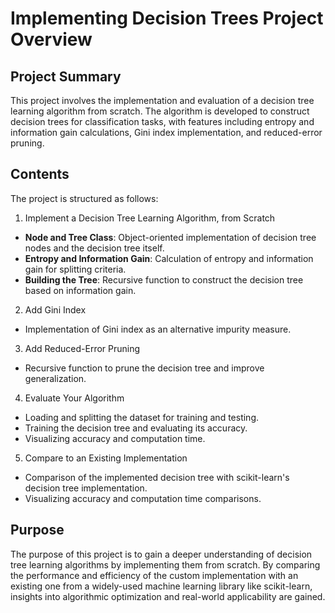 # Implementing Decision Trees Project Overview

## Project Summary
This project involves the implementation and evaluation of a decision tree learning algorithm from scratch. The algorithm is developed to construct decision trees for classification tasks, with features including entropy and information gain calculations, Gini index implementation, and reduced-error pruning.

## Contents
The project is structured as follows:

1. Implement a Decision Tree Learning Algorithm, from Scratch
- **Node and Tree Class**: Object-oriented implementation of decision tree nodes and the decision tree itself.
- **Entropy and Information Gain**: Calculation of entropy and information gain for splitting criteria.
- **Building the Tree**: Recursive function to construct the decision tree based on information gain.

2. Add Gini Index
- Implementation of Gini index as an alternative impurity measure.
3. Add Reduced-Error Pruning
- Recursive function to prune the decision tree and improve generalization.
4. Evaluate Your Algorithm
- Loading and splitting the dataset for training and testing.
- Training the decision tree and evaluating its accuracy.
- Visualizing accuracy and computation time.

5. Compare to an Existing Implementation
- Comparison of the implemented decision tree with scikit-learn's decision tree implementation.
- Visualizing accuracy and computation time comparisons.

## Purpose
The purpose of this project is to gain a deeper understanding of decision tree learning algorithms by implementing them from scratch. By comparing the performance and efficiency of the custom implementation with an existing one from a widely-used machine learning library like scikit-learn, insights into algorithmic optimization and real-world applicability are gained.





